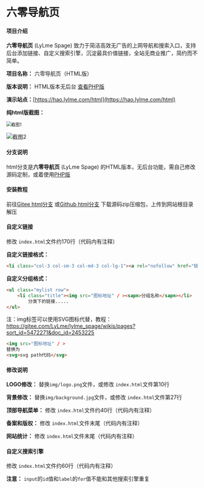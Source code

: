 # 六零导航页

#### 项目介绍
**六零导航页** (LyLme Spage) 致力于简洁高效无广告的上网导航和搜索入口，支持后台添加链接、自定义搜索引擎，沉淀最具价值链接，全站无商业推广，简约而不简单。

 **项目名称：** 六零导航页（HTML版）

**版本说明：** HTML版本无后台 [查看PHP版](https://gitee.com/LyLme/lylme_spage/tree/master)

 **演示站点：**[https://hao.lylme.com/html](https://hao.lylme.com/html)

 **纯html版截图：**

<img src="https://cdn.lylme.com/img/lylme_spage/lylme_spage1.png" alt="截图1" style="zoom:80%;" />



![截图2](https://cdn.lylme.com/img/lylme_spage/lylme_spage2.png)






#### 分支说明	

 html分支是**六零导航页**  (LyLme Spage) 的HTML版本，无后台功能，需自己修改源码定制，或着使用[PHP版](https://gitee.com/LyLme/lylme_spage/tree/master)


#### 安装教程

前往[Gitee html分支](https://gitee.com/LyLme/lylme_spage/tree/html/) 或[Github html分支](https://github.com/LyLme/lylme_spage/tree/html/) 下载源码zip压缩包，上传到网站根目录解压



#### 自定义链接

 修改 `index.html`文件约170行（代码内有注释）

**自定义链接格式：**

```html
<li class="col-3 col-sm-3 col-md-3 col-lg-1"><a rel="nofollow" href="链接地址" target="_blank"><img src="图标地址" / ><span>链接名称</span></a></li>
```

**自定义分组格式：**

```html
<ul class="mylist row">
	<li class="title"><img src="图标地址" / ><sapn>分组名称</sapn></li>
		分类下的链接.....
</ul>
```
注：img标签可以使用SVG图标代替，教程：https://gitee.com/LyLme/lylme_spage/wikis/pages?sort_id=5472271&doc_id=2453225

```html
<img src="图标地址" / >
替换为
<svg>svg path代码</svg>
```




#### 修改说明

**LOGO修改：** 替换`img/logo.png`文件，或修改 `index.html`文件第10行

**背景修改：** 替换`img/background.jpg`文件，或修改 `index.html`文件第27行

**顶部导航菜单：** 修改 `index.html`文件约40行（代码内有注释）

**备案和版权：** 修改 `index.html`文件末尾（代码内有注释）

**网站统计：** 修改 `index.html`文件末尾（代码内有注释）

#### 自定义搜索引擎

 修改 `index.html`文件约60行（代码内有注释）

**注意：** `input`的`id`值和`label`的`for`值不能和其他搜索引擎重复
